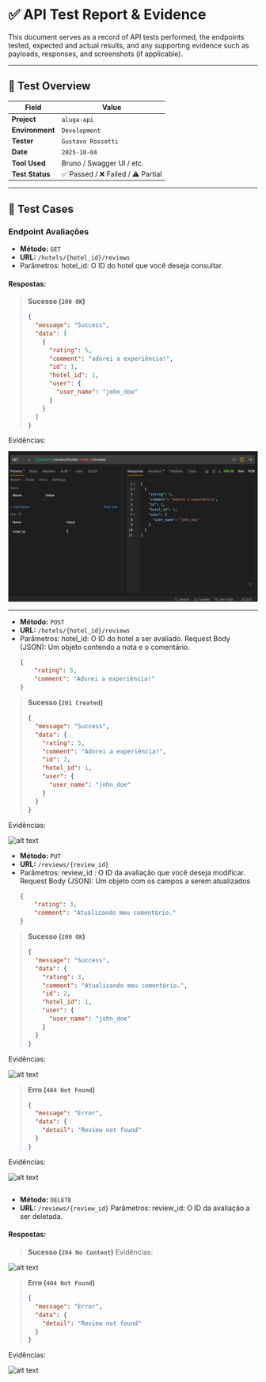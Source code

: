 # ✅ API Test Report & Evidence

This document serves as a record of API tests performed, the endpoints tested, expected and actual results, and any supporting evidence such as payloads, responses, and screenshots (if applicable).

---

## 🧪 Test Overview

| Field              | Value                                  |
|--------------------|----------------------------------------|
| **Project**        | `aluga-api`                    |
| **Environment**    | `Development`     |
| **Tester**         | `Gustavo Rossetti`                            |
| **Date**           | `2025-10-04`                           |
| **Tool Used**      | Bruno / Swagger UI / etc.     |
| **Test Status**    | ✅ Passed / ❌ Failed / ⚠️ Partial       |

---

## 🔁 Test Cases

### Endpoint Avaliações

- **Método:** `GET`
- **URL:** `/hotels/{hotel_id}/reviews`
- Parâmetros: hotel_id: O ID do hotel que você deseja consultar. 
#### Respostas:
> **Sucesso (`200 OK`)**
>
> ```json
> {
>   "message": "Success",
>   "data": [
>     {
>       "rating": 5,
>       "comment": "adorei a experiência!",
>       "id": 1,
>       "hotel_id": 1,
>       "user": {
>         "user_name": "john_doe"
>       }
>     }
>   ]
> }
> ```
Evidências:

![alt text](img/42.png)

---
- **Método:** `POST`
- **URL:** `/hotels/{hotel_id}/reviews`
- Parâmetros: hotel_id: O ID do hotel a ser avaliado. Request Body (JSON): Um objeto contendo a nota e o comentário.
  ```json
  {
      "rating": 5,
      "comment": "Adorei a experiência!"
  }
> **Sucesso (`201 Created`)**
>
> ```json
> {
>   "message": "Success",
>   "data": {
>     "rating": 5,
>     "comment": "Adorei a experiência!",
>     "id": 2,
>     "hotel_id": 1,
>     "user": {
>       "user_name": "john_doe"
>     }
>   }
> }
> ```
Evidências:

![alt text](img/41.png)

- **Método:** `PUT`
- **URL:** `/reviews/{review_id}`
- Parâmetros: review_id : O ID da avaliação que você deseja modificar. Request Body (JSON): Um objeto com os campos a serem atualizados
  ```json
  {
      "rating": 3,
      "comment": "Atualizando meu comentário."
  }
> **Sucesso (`200 OK`)**
>
> ```json
> {
>   "message": "Success",
>   "data": {
>     "rating": 3,
>     "comment": "Atualizando meu comentário.",
>     "id": 2,
>     "hotel_id": 1,
>     "user": {
>       "user_name": "john_doe"
>     }
>   }
> }

Evidências:

![alt text](img/43.png)


> **Erro (`404 Not Found`)**
>
> ```json
> {
>   "message": "Error",
>   "data": {
>     "detail": "Review not found"
>   }
> }

Evidências:

![alt text](img/45.png)

> ```
- **Método:** `DELETE`
- **URL:** `/reviews/{review_id}`
Parâmetros: review_id: O ID da avaliação a ser deletada.
#### Respostas:
> **Sucesso (`204 No Content`)**
>Evidências:

![alt text](img/46.png)

> **Erro (`404 Not Found`)**
>
> ```json
> {
>   "message": "Error",
>   "data": {
>     "detail": "Review not found"
>   }
> }
> ```
Evidências:

![alt text](img/44.png)
